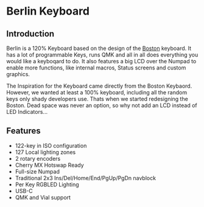 # Berlin Keyboard

## Introduction
Berlin is a 120% Keyboard based on the design of the [Boston](https://github.com/bluepylons/Boston) keyboard. 
It has a lot of programmable Keys, runs QMK and all in all does everything you would like a keyboqard to do.
It also features a big LCD over the Numpad to enable more functions, like internal macros, Status screens and custom graphics.

The Inspiration for the Keyboard came directly from the Boston Keybaord. 
However, we wanted at least a 100% keyboard, including all the random keys only shady developers use.
Thats when we started redesigning the Boston.
Dead space was never an option, so why not add an LCD instead of LED Indicators...

## Features
* 122-key in ISO configuration
* 127 Local lighting zones
* 2 rotary encoders
* Cherry MX Hotswap Ready
* Full-size Numpad
* Traditional 2x3 Ins/Del/Home/End/PgUp/PgDn navblock 
* Per Key RGBLED Lighting
* USB-C
* QMK and Vial support

